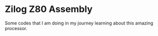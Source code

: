 # Zilog Z80 Assembly 

Some codes that I am doing in my journey learning about this amazing processor.

